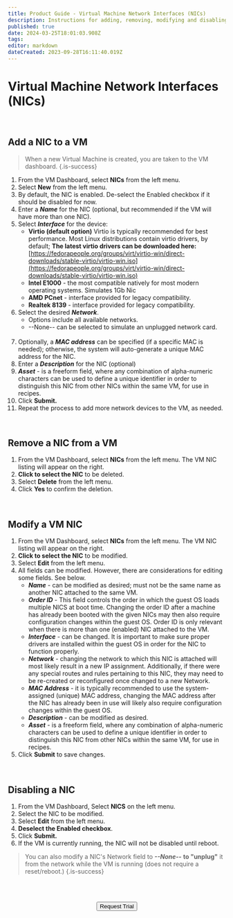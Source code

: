 ```yaml
---
title: Product Guide - Virtual Machine Network Interfaces (NICs)
description: Instructions for adding, removing, modifying and disabling a Virtual Machine NIC. 
published: true
date: 2024-03-25T18:01:03.908Z
tags: 
editor: markdown
dateCreated: 2023-09-28T16:11:40.019Z
---
```


# Virtual Machine Network Interfaces (NICs)

<br>

## Add a NIC to a VM

> When a new Virtual Machine is created, you are taken to the VM dashboard. {.is-success}

1.  From the VM Dashboard, select **NICs** from the left menu.
2.  Select **New** from the left menu.
3.  By default, the NIC is enabled. De-select the Enabled checkbox if it should be disabled for now.
4.  Enter a ***Name*** for the NIC (optional, but recommended if the VM will have more than one NIC).
5.  Select ***Interface*** for the device:
    -   **Virtio (default option)** Virtio is typically recommended for best performance. Most Linux distributions contain virtio drivers, by default; **The latest virtio drivers can be downloaded here:** [https://fedorapeople.org/groups/virt/virtio-win/direct-downloads/stable-virtio/virtio-win.iso](https://fedorapeople.org/groups/virt/virtio-win/direct-downloads/stable-virtio/virtio-win.iso)
    -   **Intel E1000** - the most compatible natively for most modern operating systems. Simulates 1Gb Nic
    -   **AMD PCnet** - interface provided for legacy compatibility.
    -   **Realtek 8139** - interface provided for legacy compatibility.
6.  Select the desired ***Network***.
    -   Options include all available networks.
    -   \--None-- can be selected to simulate an unplugged network card.
    <br>
7.  Optionally, a ***MAC address*** can be specified (if a specific MAC is needed); otherwise, the system will auto-generate a unique MAC address for the NIC.
8.  Enter a ***Description*** for the NIC (optional)
9.  ***Asset*** - is a freeform field, where any combination of alpha-numeric characters can be used to define a unique identifier in order to distinguish this NIC from other NICs within the same VM, for use in recipes.
10.  Click **Submit.**
11.  Repeat the process to add more network devices to the VM, as needed.

<br>

## Remove a NIC from a VM

1.  From the VM Dashboard, select **NICs** from the left menu. The VM NIC listing will appear on the right.
2.  **Click to select the NIC** to be deleted.
3.  Select **Delete** from the left menu.
4.  Click **Yes** to confirm the deletion.

<br>

## Modify a VM NIC

1.  From the VM Dashboard, select **NICs** from the left menu. The VM NIC listing will appear on the right.
2.  **Click to select the NIC** to be modified.
3.  Select **Edit** from the left menu.
4.  All fields can be modified. However, there are considerations for editing some fields. See below.
    -   ***Name*** - can be modified as desired; must not be the same name as another NIC attached to the same VM.
    -   ***Order ID*** - This field controls the order in which the guest OS loads multiple NICS at boot time. Changing the order ID after a machine has already been booted with the given NICs may then also require configuration changes within the guest OS.  Order ID is only relevant when there is more than one (enabled) NIC attached to the VM.   
    -   ***Interface*** - can be changed. It is important to make sure proper drivers are installed within the guest OS in order for the NIC to function properly.
    -   ***Network*** - changing the network to which this NIC is attached will most likely result in a new IP assignment. Additionally, if there were any special routes and rules pertaining to this NIC, they may need to be re-created or reconfigured once changed to a new Network.
    -   ***MAC Address*** - it is typically recommended to use the system-assigned (unique) MAC address, changing the MAC address after the NIC has already been in use will likely also require configuration changes within the guest OS.
    -   ***Description*** - can be modified as desired.
    -   ***Asset*** - is a freeform field, where any combination of alpha-numeric characters can be used to define a unique identifier in order to distinguish this NIC from other NICs within the same VM, for use in recipes.
5.  Click **Submit** to save changes.

<br>

## Disabling a NIC

1.  From the VM Dashboard, Select **NICS** on the left menu.
2.  Select the NIC to be modified.
3.  Select **Edit** from the left menu.
4.  **Deselect the Enabled checkbox**.
5.  Click **Submit.**
6.  If the VM is currently running, the NIC will not be disabled until reboot.

> You can also modify a NIC's Network field to ***--None--***  **to "unplug"** it from the network while the VM is running (does not require a reset/reboot.) {.is-success}

<br>   





<br>

<div style="text-align:center; margin-bottom:5px">

  <a href="https://www.verge.io/test-drive#Demo-Section"><button class="button-cta">Request Trial</button></a>
</div>